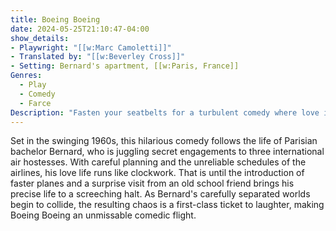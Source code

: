 ```yaml
---
title: Boeing Boeing
date: 2024-05-25T21:10:47-04:00
show_details: 
- Playwright: "[[w:Marc Camoletti]]"
- Translated by: "[[w:Beverley Cross]]"
- Setting: Bernard's apartment, [[w:Paris, France]]
Genres:
  - Play
  - Comedy
  - Farce
Description: "Fasten your seatbelts for a turbulent comedy where love is up in the air, and timing is everything. Boeing Boeing is a jet-setting farce that whirls through the highs and lows of romantic deception."
---
```

Set in the swinging 1960s, this hilarious comedy follows the life of Parisian bachelor Bernard, who is juggling secret engagements to three international air hostesses. With careful planning and the unreliable schedules of the airlines, his love life runs like clockwork. That is until the introduction of faster planes and a surprise visit from an old school friend brings his precise life to a screeching halt. As Bernard's carefully separated worlds begin to collide, the resulting chaos is a first-class ticket to laughter, making Boeing Boeing an unmissable comedic flight.